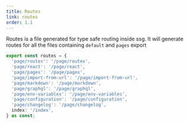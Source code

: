 ```yaml
---
title: Routes
link: routes
order: 1.1
---
```


Routes is a file generated for type safe routing inside ssg. It will generate routes for all the files containing `default` and `pages` export

```ts
export const routes = {
  'page/routes': '/page/routes',
  'page/react': '/page/react',
  'page/pages': '/page/pages',
  'page/import-from-url': '/page/import-from-url',
  'page/markdown': '/page/markdown',
  'page/graphql': '/page/graphql',
  'page/env-variables': '/page/env-variables',
  'page/configuration': '/page/configuration',
  'page/changelog': '/page/changelog',
  index: '/index',
} as const;
```

